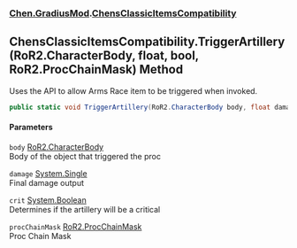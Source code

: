 
### [Chen.GradiusMod](./Chen-GradiusMod 'Chen.GradiusMod').[ChensClassicItemsCompatibility](./Chen-GradiusMod-ChensClassicItemsCompatibility 'Chen.GradiusMod.ChensClassicItemsCompatibility')

## ChensClassicItemsCompatibility.TriggerArtillery(RoR2.CharacterBody, float, bool, RoR2.ProcChainMask) Method
Uses the API to allow Arms Race item to be triggered when invoked.  
```csharp
public static void TriggerArtillery(RoR2.CharacterBody body, float damage, bool crit, RoR2.ProcChainMask procChainMask=default(RoR2.ProcChainMask));
```

#### Parameters
<a name='Chen-GradiusMod-ChensClassicItemsCompatibility-TriggerArtillery(RoR2-CharacterBody_float_bool_RoR2-ProcChainMask)-body'></a>
`body` [RoR2.CharacterBody](https://docs.microsoft.com/en-us/dotnet/api/RoR2.CharacterBody 'RoR2.CharacterBody')  
Body of the object that triggered the proc  
  
<a name='Chen-GradiusMod-ChensClassicItemsCompatibility-TriggerArtillery(RoR2-CharacterBody_float_bool_RoR2-ProcChainMask)-damage'></a>
`damage` [System.Single](https://docs.microsoft.com/en-us/dotnet/api/System.Single 'System.Single')  
Final damage output  
  
<a name='Chen-GradiusMod-ChensClassicItemsCompatibility-TriggerArtillery(RoR2-CharacterBody_float_bool_RoR2-ProcChainMask)-crit'></a>
`crit` [System.Boolean](https://docs.microsoft.com/en-us/dotnet/api/System.Boolean 'System.Boolean')  
Determines if the artillery will be a critical  
  
<a name='Chen-GradiusMod-ChensClassicItemsCompatibility-TriggerArtillery(RoR2-CharacterBody_float_bool_RoR2-ProcChainMask)-procChainMask'></a>
`procChainMask` [RoR2.ProcChainMask](https://docs.microsoft.com/en-us/dotnet/api/RoR2.ProcChainMask 'RoR2.ProcChainMask')  
Proc Chain Mask  
  
